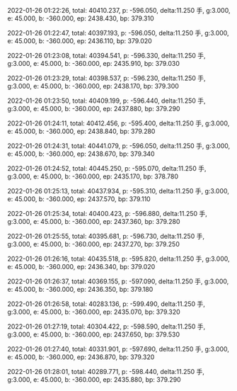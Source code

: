 2022-01-26 01:22:26, total: 40410.237, p: -596.050, delta:11.250 手, g:3.000, e: 45.000, b: -360.000, ep: 2438.430, bp: 379.310

2022-01-26 01:22:47, total: 40397.193, p: -596.050, delta:11.250 手, g:3.000, e: 45.000, b: -360.000, ep: 2436.110, bp: 379.020

2022-01-26 01:23:08, total: 40394.541, p: -596.330, delta:11.250 手, g:3.000, e: 45.000, b: -360.000, ep: 2435.910, bp: 379.030

2022-01-26 01:23:29, total: 40398.537, p: -596.230, delta:11.250 手, g:3.000, e: 45.000, b: -360.000, ep: 2438.170, bp: 379.300

2022-01-26 01:23:50, total: 40409.199, p: -596.440, delta:11.250 手, g:3.000, e: 45.000, b: -360.000, ep: 2437.880, bp: 379.290

2022-01-26 01:24:11, total: 40412.456, p: -595.400, delta:11.250 手, g:3.000, e: 45.000, b: -360.000, ep: 2438.840, bp: 379.280

2022-01-26 01:24:31, total: 40441.079, p: -596.050, delta:11.250 手, g:3.000, e: 45.000, b: -360.000, ep: 2438.670, bp: 379.340

2022-01-26 01:24:52, total: 40445.250, p: -595.070, delta:11.250 手, g:3.000, e: 45.000, b: -360.000, ep: 2435.170, bp: 378.780

2022-01-26 01:25:13, total: 40437.934, p: -595.310, delta:11.250 手, g:3.000, e: 45.000, b: -360.000, ep: 2437.570, bp: 379.110

2022-01-26 01:25:34, total: 40400.423, p: -596.880, delta:11.250 手, g:3.000, e: 45.000, b: -360.000, ep: 2437.360, bp: 379.280

2022-01-26 01:25:55, total: 40395.681, p: -596.730, delta:11.250 手, g:3.000, e: 45.000, b: -360.000, ep: 2437.270, bp: 379.250

2022-01-26 01:26:16, total: 40435.518, p: -595.820, delta:11.250 手, g:3.000, e: 45.000, b: -360.000, ep: 2436.340, bp: 379.020

2022-01-26 01:26:37, total: 40369.155, p: -597.090, delta:11.250 手, g:3.000, e: 45.000, b: -360.000, ep: 2436.350, bp: 379.180

2022-01-26 01:26:58, total: 40283.136, p: -599.490, delta:11.250 手, g:3.000, e: 45.000, b: -360.000, ep: 2435.070, bp: 379.320

2022-01-26 01:27:19, total: 40304.422, p: -598.590, delta:11.250 手, g:3.000, e: 45.000, b: -360.000, ep: 2437.650, bp: 379.530

2022-01-26 01:27:40, total: 40331.901, p: -597.690, delta:11.250 手, g:3.000, e: 45.000, b: -360.000, ep: 2436.870, bp: 379.320

2022-01-26 01:28:01, total: 40289.771, p: -598.440, delta:11.250 手, g:3.000, e: 45.000, b: -360.000, ep: 2435.880, bp: 379.290